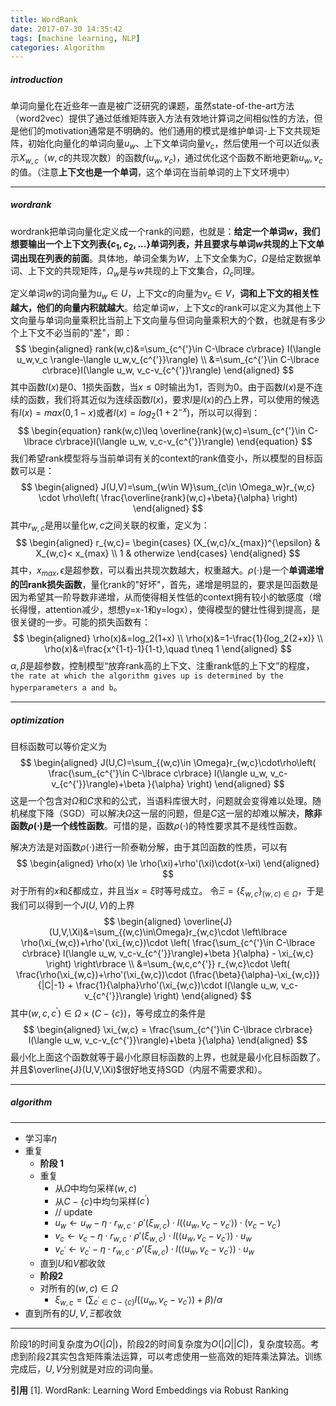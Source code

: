 ```yaml
---
title: WordRank
date: 2017-07-30 14:35:42
tags: [machine learning, NLP]
categories: Algorithm
---
```


##### introduction
单词向量化在近些年一直是被广泛研究的课题，虽然state-of-the-art方法（word2vec）提供了通过低维矩阵嵌入方法有效地计算词之间相似性的方法，但是他们的motivation通常是不明确的。他们通用的模式是维护单词-上下文共现矩阵，初始化向量化的单词向量$u_w$、上下文单词向量$v_c$，然后使用一个可以近似表示$X_{w,c}$（$w,c$的共现次数）的函数$f(u_w,v_c)$，通过优化这个函数不断地更新$u_w,v_c$的值。（注意**上下文也是一个单词**，这个单词在当前单词的上下文环境中）

---

##### wordrank

wordrank把单词向量化定义成一个rank的问题，也就是：**给定一个单词$w$，我们想要输出一个上下文列表$\lbrace c_1,c_2,...\rbrace$单词列表，并且要求与单词$w$共现的上下文单词出现在列表的前面**。具体地，单词全集为$W$，上下文全集为$C$，$\Omega$是给定数据单词、上下文的共现矩阵，$\Omega_w$是与$w$共现的上下文集合，$\Omega_c$同理。

定义单词$w$的词向量为$u_w\in U$，上下文$c$的向量为$v_c\in V$，**词和上下文的相关性越大，他们的向量内积就越大**。给定单词$w$，上下文$c$的rank可以定义为其他上下文向量与单词向量乘积比当前上下文向量与但词向量乘积大的个数，也就是有多少个上下文不必当前的"差"，即：
$$
\begin{aligned}
rank(w,c)&=\sum_{c^{'}\in C-\lbrace c\rbrace} I(\langle u_w,v_c \rangle-\langle u_w,v_{c^{'}}\rangle) \\
&=\sum_{c^{'}\in C-\lbrace c\rbrace}I(\langle u_w, v_c-v_{c^{'}}\rangle)
\end{aligned}
$$
其中函数$I(x)$是0、1损失函数，当$x\leq 0$时输出为1，否则为0。由于函数$I(x)$是不连续的函数，我们将其近似为连续函数$l(x)$，要求$l$是$I(x)$的凸上界，可以使用的候选有$l(x)=max(0,1-x)$或者$l(x)=log_2(1+2^{-x})$，所以可以得到：
$$
\begin{equation}
rank(w,c)\leq \overline{rank}(w,c)=\sum_{c^{'}\in C-\lbrace c\rbrace}l(\langle u_w, v_c-v_{c^{'}}\rangle)
\end{equation}
$$
我们希望rank模型将与当前单词有关的context的rank值变小，所以模型的目标函数可以是：
$$
\begin{aligned}
J(U,V)=\sum_{w\in W}\sum_{c\in \Omega_w}r_{w,c} \cdot \rho\left( \frac{\overline{rank}(w,c)+\beta}{\alpha} \right)
\end{aligned}
$$
其中$r_{w,c}$是用以量化$w,c$之间关联的权重，定义为：
$$
\begin{aligned}
r_{w,c}= \begin{cases}
(X_{w,c}/x_{max})^{\epsilon} & X_{w,c}< x_{max} \\
1 & otherwize
\end{cases}
\end{aligned}
$$
其中，$x_{max},\epsilon$是超参数，可以看出共现次数越大，权重越大。$\rho(\cdot)$是一个**单调递增的凹rank损失函数**，量化rank的"好坏"，首先，递增是明显的，要求是凹函数是因为希望其一阶导数非递增，从而使得相关性低的context拥有较小的敏感度（增长得慢，attention减少，想想y=x-1和y=logx），使得模型的健壮性得到提高，是很关键的一步。可能的损失函数有：
$$
\begin{aligned}
\rho(x)&=log_2(1+x) \\
\rho(x)&=1-\frac{1}{log_2(2+x)} \\
\rho(x)&=\frac{x^{1-t}-1}{1-t},\quad t\neq 1
\end{aligned}
$$
$\alpha,\beta$是超参数，控制模型“放弃rank高的上下文、注重rank低的上下文”的程度，`the rate at which the algorithm gives up is determined by the hyperparameters a and b`。

---

##### optimization
目标函数可以等价定义为
$$
\begin{aligned}
J(U,C)=\sum_{(w,c)\in \Omega}r_{w,c}\cdot\rho\left( \frac{\sum_{c^{'}\in C-\lbrace c\rbrace} l(\langle u_w, v_c-v_{c^{'}}\rangle)+\beta }{\alpha} \right)
\end{aligned}
$$
这是一个包含对$\Omega$和$C$求和的公式，当语料库很大时，问题就会变得难以处理。随机梯度下降（SGD）可以解决$\Omega$这一层的问题，但是$C$这一层的却难以解决，**除非函数$\rho(\cdot)$是一个线性函数**。可惜的是，函数$\rho(\cdot)$的特性要求其不是线性函数。

解决方法是对函数$\rho(\cdot)$进行一阶泰勒分解，由于其凹函数的性质，可以有
$$
\begin{aligned}
\rho(x) \le \rho(\xi)+\rho'(\xi)\cdot(x-\xi)
\end{aligned}
$$
对于所有的$x$和$\xi$都成立，并且当$x=\xi$时等号成立。
令$\Xi=\lbrace \xi_{w,c} \rbrace_{(w,c)\in\Omega}$，于是我们可以得到一个$J(U,V)$的上界
$$
\begin{aligned}
\overline{J}(U,V,\Xi)&=\sum_{(w,c)\in\Omega}r_{w,c}\cdot \left\lbrace \rho(\xi_{w,c})+\rho'(\xi_{w,c})\cdot \left( \frac{\sum_{c^{'}\in C-\lbrace c\rbrace} l(\langle u_w, v_c-v_{c^{'}}\rangle)+\beta }{\alpha} - \xi_{w,c} \right) \right\rbrace \\
&=\sum_{w,c,c^{'}} r_{w,c}\cdot \left( \frac{\rho(\xi_{w,c})+\rho'(\xi_{w,c})\cdot (\frac{\beta}{\alpha}-\xi_{w,c})} {|C|-1} + \frac{1}{\alpha}\rho'(\xi_{w,c})\cdot l(\langle u_w, v_c-v_{c^{'}}\rangle) \right)
\end{aligned}
$$
其中$(w,c,c^{'}) \in \Omega\times (C-\lbrace c \rbrace)$，等号成立的条件是
$$
\begin{aligned}
\xi_{w,c} = \frac{\sum_{c^{'}\in C-\lbrace c\rbrace} l(\langle u_w, v_c-v_{c^{'}}\rangle)+\beta }{\alpha}
\end{aligned}
$$
最小化上面这个函数就等于最小化原目标函数的上界，也就是最小化目标函数了。并且$\overline{J}(U,V,\Xi)$很好地支持SGD（内层不需要求和）。

---

##### algorithm

---

- 学习率$\eta$
- 重复
    - **阶段 1**
    - 重复
        - 从$\Omega$中均匀采样$(w,c)$
        - 从$C-\lbrace c\rbrace$中均匀采样$(c^{'})$
        - // update
        - $u_w\gets u_w-\eta\cdot r_{w,c}\cdot \rho'(\xi_{w,c})\cdot l(\langle u_w, v_c-v_{c^{'}}\rangle) \cdot (v_c-v_{c^{'}})$
        - $v_c\gets v_c-\eta\cdot r_{w,c}\cdot \rho'(\xi_{w,c})\cdot l(\langle u_w, v_c-v_{c^{'}}\rangle) \cdot u_w$
        - $v_{c^{'}}\gets v_{c^{'}}-\eta\cdot r_{w,c}\cdot \rho'(\xi_{w,c})\cdot l(\langle u_w, v_c-v_{c^{'}}\rangle) \cdot u_w$
    - 直到$U$和$V$都收敛
    - **阶段2**
    - 对所有的$(w,c)\in \Omega$
        - $\xi_{w,c}=\left( \sum_{c^{'}\in C-\lbrace c\rbrace} l(\langle u_w, v_c-v_{c^{'}}\rangle)+\beta \right)/\alpha$
- 直到所有的$U,V,\Xi$都收敛

---

阶段1的时间复杂度为$O(|\Omega|)$，阶段2的时间复杂度为$O(|\Omega||C|)$，复杂度较高。考虑到阶段2其实包含矩阵乘法运算，可以考虑使用一些高效的矩阵乘法算法。训练完成后，$U,V$分别就是对应的词向量。

**引用**
[1]. WordRank: Learning Word Embeddings via Robust Ranking
